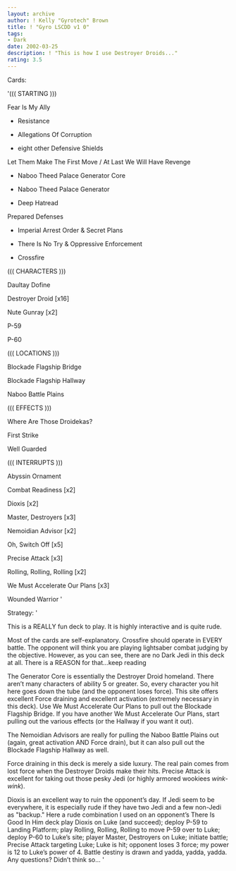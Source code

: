 ```yaml
---
layout: archive
author: ! Kelly "Gyrotech" Brown
title: ! "Gyro LSCDD v1 0"
tags:
- Dark
date: 2002-03-25
description: ! "This is how I use Destroyer Droids..."
rating: 3.5
---
```

Cards: 

'((( STARTING )))

Fear Is My Ally

- Resistance

- Allegations Of Corruption

- eight other Defensive Shields

Let Them Make The First Move / At Last We Will Have Revenge

- Naboo Theed Palace Generator Core

- Naboo Theed Palace Generator

- Deep Hatread

Prepared Defenses

- Imperial Arrest Order & Secret Plans

- There Is No Try & Oppressive Enforcement

- Crossfire


((( CHARACTERS )))

Daultay Dofine

Destroyer Droid [x16]

Nute Gunray [x2]

P-59

P-60


((( LOCATIONS )))

Blockade Flagship Bridge

Blockade Flagship Hallway

Naboo Battle Plains


((( EFFECTS )))

Where Are Those Droidekas?

First Strike

Well Guarded


((( INTERRUPTS )))

Abyssin Ornament

Combat Readiness [x2]

Dioxis [x2]

Master, Destroyers [x3]

Nemoidian Advisor [x2]

Oh, Switch Off [x5]

Precise Attack [x3]

Rolling, Rolling, Rolling [x2]

We Must Accelerate Our Plans [x3]

Wounded Warrior '

Strategy: '

This is a REALLY fun deck to play. It is highly interactive and is quite rude.


Most of the cards are self-explanatory. Crossfire should operate in EVERY battle. The opponent will think you are playing lightsaber combat judging by the objective. However, as you can see, there are no Dark Jedi in this deck at all. There is a REASON for that...keep reading


The Generator Core is essentially the Destroyer Droid homeland. There aren’t many characters of ability 5 or greater. So, every character you hit here goes down the tube (and the opponent loses force). This site offers excellent Force draining and excellent activation (extremely necessary in this deck). Use We Must Accelerate Our Plans to pull out the Blockade Flagship Bridge. If you have another We Must Accelerate Our Plans, start pulling out the various effects (or the Hallway if you want it out).


The Nemoidian Advisors are really for pulling the Naboo Battle Plains out (again, great activation AND Force drain), but it can also pull out the Blockade Flagship Hallway as well.


Force draining in this deck is merely a side luxury. The real pain comes from lost force when the Destroyer Droids make their hits. Precise Attack is excellent for taking out those pesky Jedi (or highly armored wookiees *wink-wink*).


Dioxis is an excellent way to ruin the opponent’s day. If Jedi seem to be everywhere, it is especially rude if they have two Jedi and a few non-Jedi as "backup." Here a rude combination I used on an opponent’s There Is Good In Him deck play Dioxis on Luke (and succeed); deploy P-59 to Landing Platform; play Rolling, Rolling, Rolling to move P-59 over to Luke; deploy P-60 to Luke’s site; player Master, Destroyers on Luke; initiate battle; Precise Attack targeting Luke; Luke is hit; opponent loses 3 force; my power is 12 to Luke’s power of 4. Battle destiny is drawn and yadda, yadda, yadda. Any questions? Didn’t think so... '